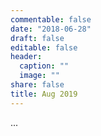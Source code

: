 ```yaml
---
commentable: false
date: "2018-06-28"
draft: false
editable: false
header:
  caption: ""
  image: ""
share: false
title: Aug 2019
---
```


...
